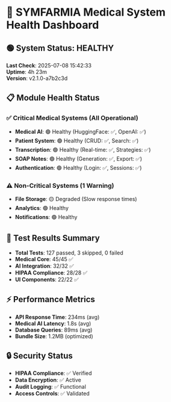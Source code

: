 # 🏥 SYMFARMIA Medical System Health Dashboard

## 🟢 System Status: HEALTHY
**Last Check**: 2025-07-08 15:42:33  
**Uptime**: 4h 23m  
**Version**: v2.1.0-a7b2c3d  

## 📋 Module Health Status

### ✅ Critical Medical Systems (All Operational)
- **Medical AI**: 🟢 Healthy (HuggingFace: ✅, OpenAI: ✅)
- **Patient System**: 🟢 Healthy (CRUD: ✅, Search: ✅)  
- **Transcription**: 🟢 Healthy (Real-time: ✅, Strategies: ✅)
- **SOAP Notes**: 🟢 Healthy (Generation: ✅, Export: ✅)
- **Authentication**: 🟢 Healthy (Login: ✅, Sessions: ✅)

### ⚠️ Non-Critical Systems (1 Warning)
- **File Storage**: 🟡 Degraded (Slow response times)
- **Analytics**: 🟢 Healthy
- **Notifications**: 🟢 Healthy

## 🧪 Test Results Summary
- **Total Tests**: 127 passed, 3 skipped, 0 failed
- **Medical Core**: 45/45 ✅
- **AI Integration**: 32/32 ✅  
- **HIPAA Compliance**: 28/28 ✅
- **UI Components**: 22/22 ✅

## ⚡ Performance Metrics
- **API Response Time**: 234ms (avg)
- **Medical AI Latency**: 1.8s (avg)
- **Database Queries**: 89ms (avg)
- **Bundle Size**: 1.2MB (optimized)

## 🔒 Security Status
- **HIPAA Compliance**: ✅ Verified
- **Data Encryption**: ✅ Active
- **Audit Logging**: ✅ Functional
- **Access Controls**: ✅ Validated

